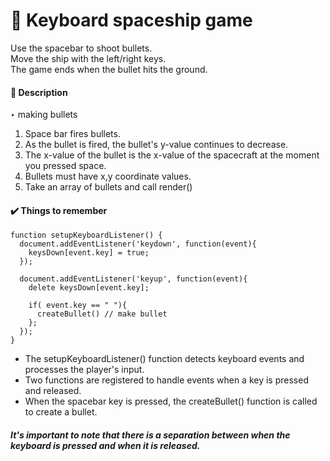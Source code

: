 # 🚀 Keyboard spaceship game
Use the spacebar to shoot bullets. <br />
Move the ship with the left/right keys. <br />
The game ends when the bullet hits the ground.

#### 📝 Description
‣ making bullets
1. Space bar fires bullets.
2. As the bullet is fired, the bullet's y-value continues to decrease.
3. The x-value of the bullet is the x-value of the spacecraft at the moment you pressed space.
4. Bullets must have x,y coordinate values.
5. Take an array of bullets and call render()

#### ✔️ Things to remember
```
function setupKeyboardListener() {
  document.addEventListener('keydown', function(event){
    keysDown[event.key] = true;
  });

  document.addEventListener('keyup', function(event){
    delete keysDown[event.key];

    if( event.key == " "){
      createBullet() // make bullet
    };
  });
}
```
* The setupKeyboardListener() function detects keyboard events and processes the player's input.
* Two functions are registered to handle events when a key is pressed and released.
* When the spacebar key is pressed, the createBullet() function is called to create a bullet.
##### It's important to note that there is a separation between when the keyboard is pressed and when it is released.
